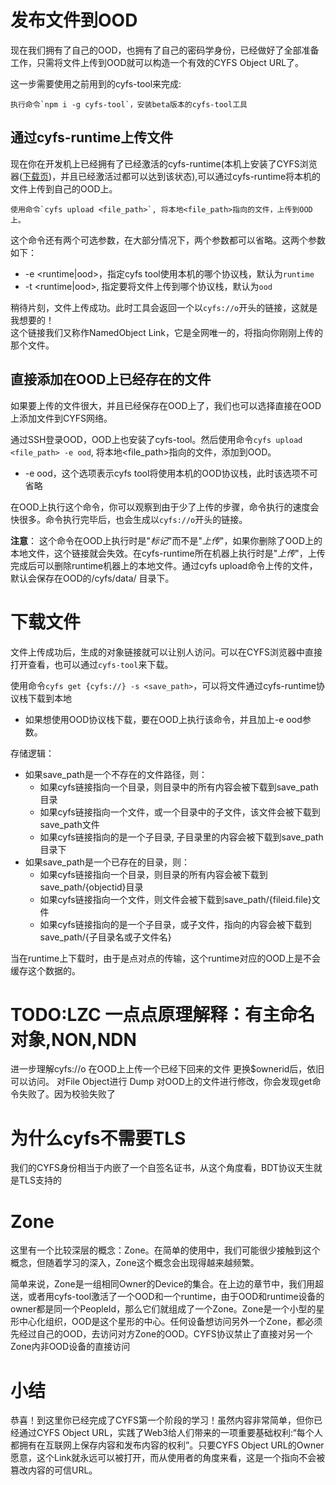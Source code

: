 # 发布文件到OOD
现在我们拥有了自己的OOD，也拥有了自己的密码学身份，已经做好了全部准备工作，只需将文件上传到OOD就可以构造一个有效的CYFS Object URL了。

这一步需要使用之前用到的cyfs-tool来完成:
```
执行命令`npm i -g cyfs-tool`，安装beta版本的cyfs-tool工具
```

## 通过cyfs-runtime上传文件
现在你在开发机上已经拥有了已经激活的cyfs-runtime(本机上安装了CYFS浏览器([下载页](../Download.md))，并且已经激活过都可以达到该状态),可以通过cyfs-runtime将本机的文件上传到自己的OOD上。
```
使用命令`cyfs upload <file_path>`, 将本地<file_path>指向的文件，上传到OOD上。
```
这个命令还有两个可选参数，在大部分情况下，两个参数都可以省略。这两个参数如下：
- -e <runtime|ood>，指定cyfs tool使用本机的哪个协议栈，默认为`runtime`
- -t <runtime|ood>, 指定要将文件上传到哪个协议栈，默认为`ood`
  
稍待片刻，文件上传成功。此时工具会返回一个以`cyfs://o`开头的链接，这就是我想要的！    
这个链接我们又称作NamedObject Link，它是全网唯一的，将指向你刚刚上传的那个文件。

## 直接添加在OOD上已经存在的文件
如果要上传的文件很大，并且已经保存在OOD上了，我们也可以选择直接在OOD上添加文件到CYFS网络。

通过SSH登录OOD，OOD上也安装了cyfs-tool。然后使用命令`cyfs upload <file_path> -e ood`, 将本地<file_path>指向的文件，添加到OOD。
- -e ood，这个选项表示cyfs tool将使用本机的OOD协议栈，此时该选项不可省略

在OOD上执行这个命令，你可以观察到由于少了上传的步骤，命令执行的速度会快很多。命令执行完毕后，也会生成以`cyfs://o`开头的链接。

**注意**： 这个命令在OOD上执行时是"*标记*"而不是"*上传*"，如果你删除了OOD上的本地文件，这个链接就会失效。在cyfs-runtime所在机器上执行时是"*上传*"，上传完成后可以删除runtime机器上的本地文件。通过cyfs upload命令上传的文件，默认会保存在OOD的/cyfs/data/ 目录下。

# 下载文件
文件上传成功后，生成的对象链接就可以让别人访问。可以在CYFS浏览器中直接打开查看，也可以通过`cyfs-tool`来下载。

使用命令`cyfs get {cyfs://} -s <save_path>`，可以将文件通过cyfs-runtime协议栈下载到本地
- 如果想使用OOD协议栈下载，要在OOD上执行该命令，并且加上-e ood参数。

存储逻辑：
- 如果save_path是一个不存在的文件路径，则：
  - 如果cyfs链接指向一个目录，则目录中的所有内容会被下载到save_path目录
  - 如果cyfs链接指向一个文件，或一个目录中的子文件，该文件会被下载到save_path文件
  - 如果cyfs链接指向的是一个子目录, 子目录里的内容会被下载到save_path目录下
- 如果save_path是一个已存在的目录，则：
  - 如果cyfs链接指向一个目录，则目录的所有内容会被下载到save_path/{objectid}目录
  - 如果cyfs链接指向一个文件，则文件会被下载到save_path/{fileid.file}文件
  - 如果cyfs链接指向的是一个子目录，或子文件，指向的内容会被下载到save_path/{子目录名或子文件名}

当在runtime上下载时，由于是点对点的传输，这个runtime对应的OOD上是不会缓存这个数据的。

# TODO:LZC 一点点原理解释：有主命名对象,NON,NDN
进一步理解cyfs://o 在OOD上上传一个已经下回来的文件
更换$ownerid后，依旧可以访问。
对File Object进行 Dump 
对OOD上的文件进行修改，你会发现get命令失败了。因为校验失败了

# 为什么cyfs不需要TLS
我们的CYFS身份相当于内嵌了一个自签名证书，从这个角度看，BDT协议天生就是TLS支持的

# Zone
这里有一个比较深层的概念：Zone。在简单的使用中，我们可能很少接触到这个概念，但随着学习的深入，Zone这个概念会出现得越来越频繁。

简单来说，Zone是一组相同Owner的Device的集合。在上边的章节中，我们用超送，或者用cyfs-tool激活了一个OOD和一个runtime，由于OOD和runtime设备的owner都是同一个PeopleId，那么它们就组成了一个Zone。Zone是一个小型的星形中心化组织，OOD是这个星形的中心。任何设备想访问另外一个Zone，都必须先经过自己的OOD，去访问对方Zone的OOD。CYFS协议禁止了直接对另一个Zone内非OOD设备的直接访问

# 小结
恭喜！到这里你已经完成了CYFS第一个阶段的学习！虽然内容非常简单，但你已经通过CYFS Object URL，实践了Web3给人们带来的一项重要基础权利:“每个人都拥有在互联网上保存内容和发布内容的权利”。只要CYFS Object URL的Owner愿意，这个Link就永远可以被打开，而从使用者的角度来看，这是一个指向不会被篡改内容的可信URL。





